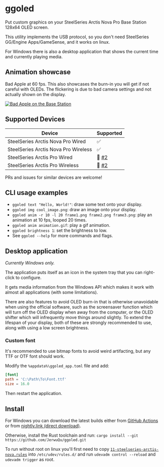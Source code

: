 # ggoled

Put custom graphics on your SteelSeries Arctis Nova Pro Base Station 128x64 OLED screen.

This utility implements the USB protocol, so you don't need SteelSeries GG/Engine Apps/GameSense, and it works on linux.

For Windows there is also a desktop application that shows the current time and currently playing media.

## Animation showcase

Bad Apple at 60 fps.
This also showcases the burn-in you will get if not careful with OLEDs. The flickering is due to bad camera settings and not actually shown on the display.

[![Bad Apple on the Base Station](http://img.youtube.com/vi/k51zNrMLti4/0.jpg)](http://www.youtube.com/watch?v=k51zNrMLti4 "Bad Apple on a SteelSeries Arctis Nova Pro Wireless Base Station")

## Supported Devices

| Device                               | Supported                                           |
| ------------------------------------ | --------------------------------------------------- |
| SteelSeries Arctis Nova Pro Wired    | ✅                                                  |
| SteelSeries Arctis Nova Pro Wireless | ✅                                                  |
| SteelSeries Arctis Pro Wired         | 🧐 [#2](https://github.com/JerwuQu/ggoled/issues/2) |
| SteelSeries Arctis Pro Wireless      | 🧐 [#2](https://github.com/JerwuQu/ggoled/issues/2) |

PRs and issues for similar devices are welcome!

## CLI usage examples

- `ggoled text "Hello, World!"`: draw some text onto your display.
- `ggoled img cool_image.png`: draw an image onto your display.
- `ggoled anim -r 10 -l 20 frame1.png frame2.png frame3.png`: play an animation at 10 fps, looped 20 times.
- `ggoled anim animation.gif`: play a gif animation.
- `ggoled brightness 1`: set the brightness to low.
- See `ggoled --help` for more commands and flags.

## Desktop application

_Currently Windows only._

The application puts itself as an icon in the system tray that you can right-click to configure.

It gets media information from the Windows API which makes it work with almost all applications (with some limitations).

There are also features to avoid OLED burn-in that is otherwise unavoidable when using the official software, such as the screensaver function which will turn off the OLED display when away from the computer, or the OLED shifter which will infrequently move things around slightly.
To extend the lifespan of your display, both of these are strongly recommended to use, along with using a low screen brightness.

### Custom font

It's recommended to use bitmap fonts to avoid weird artifacting, but any TTF or OTF font should work.

Modify the `%appdata%\ggoled_app.toml` file and add:

```toml
[font]
path = 'C:\Path\To\Font.ttf'
size = 16.0
```

Then restart the application.

## Install

For Windows you can download the latest builds either from [GitHub Actions](https://github.com/JerwuQu/ggoled/actions) or from [nightly.link (direct download)](https://nightly.link/JerwuQu/ggoled/workflows/build/master/x86_64-pc-windows-gnu.zip).

Otherwise, install the Rust toolchain and run: `cargo install --git https://github.com/JerwuQu/ggoled.git`

To run without root on linux you'll first need to copy [`11-steelseries-arctis-nova.rules`](https://github.com/JerwuQu/ggoled/blob/master/11-steelseries-arctis-nova.rules) into `/etc/udev/rules.d/` and run `udevadm control --reload` and `udevadm trigger` as root.
